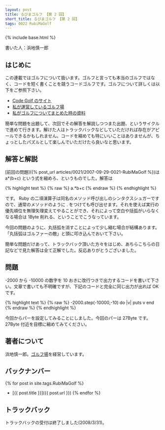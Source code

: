 ```yaml
---
layout: post
title: るびまゴルフ 【第 2 回】
short_title: るびまゴルフ 【第 2 回】
tags: 0022 RubiMaGolf
---
```

{% include base.html %}


書いた人：浜地慎一郎

## はじめに

この連載ではゴルフについて扱います。ゴルフと言っても本当のゴルフではなく、コードを短く書くことを競うコードゴルフです。ゴルフについて詳しくは以下をご参照下さい。

* [Code Golf のサイト](http://codegolf.com/)
* [私が運営しているゴルフ場](http://golf.shinh.org/)
* [私がゴルフについてまとめた時の資料](http://shinh.skr.jp/dat_dir/golf_prosym.pdf)


簡単な問題を出題して、次回でその解答を解説しつつまた出題、というサイクルで進めて行きます。解けた人はトラックバックなどしていただければ存在がアピールできるかもしれません。コードを縮めても特にいいことはありませんが、ちょっとしたパズルとして楽しんでいただけたら良いなと思います。

## 解答と解説

[前回の問題]({% post_url articles/0021/2007-09-29-0021-RubiMaGolf %})は a*(b+c) という式を縮めろ、というものでした。解答は

{% highlight text %}
{% raw %}
a.*b+c
{% endraw %}
{% endhighlight %}


です。 Ruby の二項演算子は同名のメソッド呼び出しのシンタクスシュガーですので、通常のメソッドのように . をつけても呼び出せます。それを使えば実行の優先順位を無理矢理変えてやることができ、それによって空白や括弧がいらなくなる場合は 1Byte 削れる、ということでこうなっています。

今回の問題のように、丸括弧を消すことによって少し縮む場合が結構あります。「丸括弧はゴルファーの敵」と頭に叩き込んでおいて下さい。

簡単な問題だけあって、トラックバック頂いた方々をはじめ、あちらこちらの日記などで見た解答は全て正解でした。反応ありがとうございました。

## 問題

-2000 から -10000 の数字を 10 おきに改行つきで出力するコードを書いて下さい。文章で書いても不明確ですが、下記のコードと完全に同じ出力が出れば OK です。

{% highlight text %}
{% raw %}
-2000.step(-10000,-10) do |v|
  puts v
end
{% endraw %}
{% endhighlight %}


今回からパーを設定してみることにしました。今回のパーは 27Byte です。 27Byte 付近を目標に縮めてみてください。

## 著者について

浜地慎一郎。[ゴルフ場](http://golf.shinh.org/)を経営しています。

## バックナンバー

{% for post in site.tags.RubiMaGolf %}
  - [{{ post.title }}]({{ post.url }})
{% endfor %}

## トラックバック

トラックバックの受付は終了しました(2008/3/31)。


